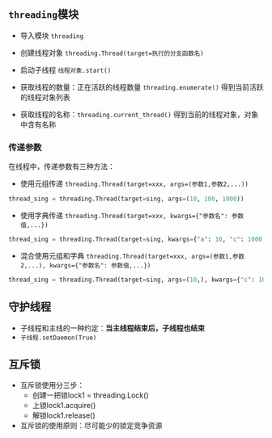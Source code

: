 ## `threading`模块

* 导入模块 `threading`
* 创建线程对象 `threading.Thread(target=执行的分支函数名)`
* 启动子线程 `线程对象.start()`

* 获取线程的数量：正在活跃的线程数量 `threading.enumerate()` 得到当前活跃的线程对象列表
* 获取线程的名称：`threading.current_thread()` 得到当前的线程对象，对象中含有名称

### 传递参数

在线程中，传递参数有三种方法：

* 使用元组传递  `threading.Thread(target=xxx, args=(参数1,参数2,...))`

```py
thread_sing = threading.Thread(target=sing, args=(10, 100, 1000))
```

* 使用字典传递  `threading.Thread(target=xxx, kwargs={"参数名": 参数值,...})`

```py
thread_sing = threading.Thread(target=sing, kwargs={"a": 10, "c": 1000, "b": 100})
```

* 混合使用元组和字典 `threading.Thread(target=xxx, args=(参数1,参数2,...), kwargs={"参数名": 参数值,...})`

```py
thread_sing = threading.Thread(target=sing, args=(10,), kwargs={"c": 1000, "b": 10})
```

## 守护线程

* 子线程和主线的一种约定：**当主线程结束后，子线程也结束**
* `子线程.setDaemon(True)`

## 互斥锁

* 互斥锁使用分三步：
    * 创建一把锁lock1 = threading.Lock()
    * 上锁lock1.acquire()
    * 解锁lock1.release()
* 互斥锁的使用原则：尽可能少的锁定竞争资源